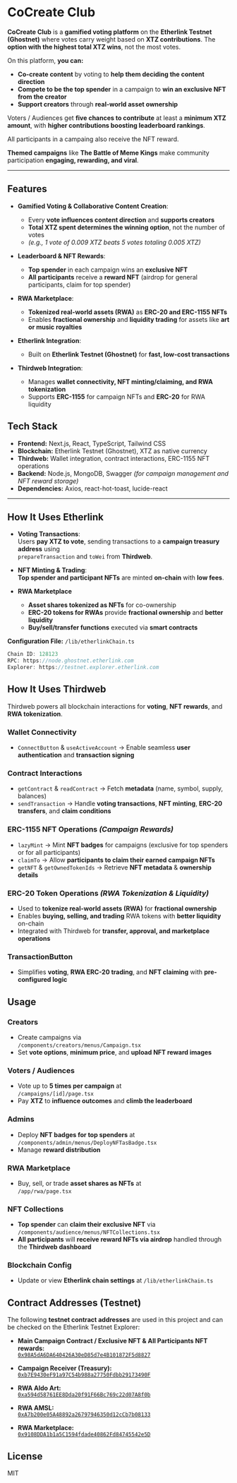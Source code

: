 # CoCreate Club

**CoCreate Club** is a **gamified voting platform** on the **Etherlink Testnet (Ghostnet)** where votes carry weight based on **XTZ contributions**. The **option with the highest total XTZ wins**, not the most votes.  

On this platform, **you can:**  
- **Co-create content** by voting to **help them deciding the content direction**
- **Compete to be the top spender** in a campaign to **win an exclusive NFT from the creator**  
- **Support creators** through **real-world asset ownership**


Voters / Audiences get **five chances to contribute** at least a **minimum XTZ amount**, with **higher contributions boosting leaderboard rankings**.  

All participants in a campaing also receive the NFT reward.

**Themed campaigns** like **The Battle of Meme Kings** make community participation **engaging, rewarding, and viral**.

---

## Features

- **Gamified Voting & Collaborative Content Creation**:  
  - Every **vote influences content direction** and **supports creators**  
  - **Total XTZ spent determines the winning option**, not the number of votes  
  - *(e.g., 1 vote of 0.009 XTZ beats 5 votes totaling 0.005 XTZ)*  

- **Leaderboard & NFT Rewards**:  
  - **Top spender** in each campaign wins an **exclusive NFT**  
  - **All participants** receive a **reward NFT** (airdrop for general participants, claim for top spender)

- **RWA Marketplace**:  
  - **Tokenized real-world assets (RWA)** as **ERC-20 and ERC-1155 NFTs**  
  - Enables **fractional ownership** and **liquidity trading** for assets like **art or music royalties**  

- **Etherlink Integration**:  
  - Built on **Etherlink Testnet (Ghostnet)** for **fast, low-cost transactions**  

- **Thirdweb Integration**:  
  - Manages **wallet connectivity, NFT minting/claiming, and RWA tokenization**  
  - Supports **ERC-1155** for campaign NFTs and **ERC-20** for RWA liquidity

## Tech Stack

- **Frontend:** Next.js, React, TypeScript, Tailwind CSS  
- **Blockchain:** Etherlink Testnet (Ghostnet), XTZ as native currency  
- **Thirdweb:** Wallet integration, contract interactions, ERC-1155 NFT operations  
- **Backend:** Node.js, MongoDB, Swagger *(for campaign management and NFT reward storage)*  
- **Dependencies:** Axios, react-hot-toast, lucide-react  

---

## How It Uses Etherlink

- **Voting Transactions**:  
  Users **pay XTZ to vote**, sending transactions to a **campaign treasury address** using  
  `prepareTransaction` and `toWei` from **Thirdweb**.

- **NFT Minting & Trading**:  
  **Top spender and participant NFTs** are minted **on-chain** with **low fees**.


- **RWA Marketplace**  
  - **Asset shares tokenized as NFTs** for co-ownership  
  - **ERC-20 tokens for RWAs** provide **fractional ownership** and **better liquidity**  
  - **Buy/sell/transfer functions** executed via **smart contracts**

**Configuration File:** `/lib/etherlinkChain.ts`

```ts
Chain ID: 128123
RPC: https://node.ghostnet.etherlink.com
Explorer: https://testnet.explorer.etherlink.com
```

## How It Uses Thirdweb

Thirdweb powers all blockchain interactions for **voting**, **NFT rewards**, and **RWA tokenization**.

### **Wallet Connectivity**
- `ConnectButton` & `useActiveAccount` → Enable seamless **user authentication** and **transaction signing**

### **Contract Interactions**
- `getContract` & `readContract` → Fetch **metadata** (name, symbol, supply, balances)
- `sendTransaction` → Handle **voting transactions**, **NFT minting**, **ERC-20 transfers**, and **claim conditions**

### **ERC-1155 NFT Operations** *(Campaign Rewards)*
- `lazyMint` → Mint **NFT badges** for campaigns (exclusive for top spenders or for all participants)  
- `claimTo` → Allow **participants to claim their earned campaign NFTs**  
- `getNFT` & `getOwnedTokenIds` → Retrieve **NFT metadata** & **ownership details**

### **ERC-20 Token Operations** *(RWA Tokenization & Liquidity)*
- Used to **tokenize real-world assets (RWA)** for **fractional ownership**  
- Enables **buying, selling, and trading** RWA tokens with **better liquidity** on-chain  
- Integrated with Thirdweb for **transfer, approval, and marketplace operations**

### **TransactionButton**
- Simplifies **voting**, **RWA ERC-20 trading**, and **NFT claiming** with **pre-configured logic**

## Usage

### **Creators**
- Create campaigns via  
  `/components/creators/menus/Campaign.tsx`
- Set **vote options**, **minimum price**, and **upload NFT reward images**

### **Voters / Audiences**
- Vote up to **5 times per campaign** at  
  `/campaigns/[id]/page.tsx`
- Pay **XTZ** to **influence outcomes** and **climb the leaderboard**

### **Admins**
- Deploy **NFT badges for top spenders** at  
  `/components/admin/menus/DeployNFTasBadge.tsx`
- Manage **reward distribution**

### **RWA Marketplace**
- Buy, sell, or trade **asset shares as NFTs** at  
  `/app/rwa/page.tsx`

### **NFT Collections**
- **Top spender** can **claim their exclusive NFT** via  
  `/components/audience/menus/NFTCollections.tsx`
- **All participants** will **receive reward NFTs via airdrop** handled through the **Thirdweb dashboard**

### **Blockchain Config**
- Update or view **Etherlink chain settings** at `/lib/etherlinkChain.ts`

## Contract Addresses (Testnet)

The following **testnet contract addresses** are used in this project and can be checked on the Etherlink Testnet Explorer:

- **Main Campaign Contract / Exclusive NFT & All Participants NFT rewards:**  
  [`0x98A5dA6DA640426A30eD85d7e4B101872F5d8827`](https://testnet.explorer.etherlink.com/address/0x98A5dA6DA640426A30eD85d7e4B101872F5d8827)

- **Campaign Receiver (Treasury):**  
  [`0xb7E9430eF91a97C54b988a27750Fdbb29173490F`](https://testnet.explorer.etherlink.com/address/0xb7E9430eF91a97C54b988a27750Fdbb29173490F)

- **RWA Aldo Art:**  
  [`0xa594d58761EE8Dda20f91F66Bc769c22d07A8f0b`](https://testnet.explorer.etherlink.com/address/0xa594d58761EE8Dda20f91F66Bc769c22d07A8f0b)

- **RWA AMSL:**  
  [`0xA7b200e05A48892a26797946350d12cCb7b08133`](https://testnet.explorer.etherlink.com/address/0xA7b200e05A48892a26797946350d12cCb7b08133)

- **RWA Marketplace:**  
  [`0x9108DDA1b1a5C1594fdade40862Fd84745542e5D`](https://testnet.explorer.etherlink.com/address/0x9108DDA1b1a5C1594fdade40862Fd84745542e5D)


## License

MIT
